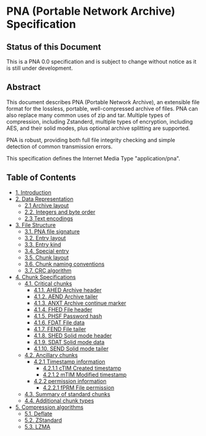 # PNA (Portable Network Archive) Specification

## Status of this Document

This is a PNA 0.0 specification and is subject to change without notice as it is still under development.

## Abstract

This document describes PNA (Portable Network Archive), an extensible file format for the lossless, portable, well-compressed archive of files. PNA can also replace many common uses of zip and tar. Multiple types of compression, including Zstanderd, multiple types of encryption, including AES, and their solid modes, plus optional archive splitting are supported.

PNA is robust, providing both full file integrity checking and simple detection of common transmission errors.

This specification defines the Internet Media Type "application/pna".

## Table of Contents

- [1. Introduction](./introduction/index.md)
- [2. Data Representation](./data_representation/index.md#2-data-representation)
  - [2.1 Archive layout](./data_representation/index.md#21-archive-layout)
  - [2.2. Integers and byte order](./data_representation/index.md#22-integers-and-byte-order)
  - [2.3 Text encodings](./data_representation/index.md#23-text-encodings)
- [3. File Structure](./file_structure/index.md#3-file-structure)
  - [3.1. PNA file signature](./file_structure/index.md#31-pna-file-signature)
  - [3.2. Entry layout](./file_structure/index.md#32-entry-layout)
  - [3.3. Entry kind](./file_structure/index.md#33-entry-kind)
  - [3.4. Special entry](./file_structure/index.md#34-special-entry)
  - [3.5. Chunk layout](./file_structure/index.md#35-chunk-layout)
  - [3.6. Chunk naming conventions](./file_structure/index.md#36-chunk-naming-conventions)
  - [3.7. CRC algorithm](./file_structure/index.md#37-crc-algorithm)
- [4. Chunk Specifications](./chunk_specifications/index.md)
  - [4.1. Critical chunks](./chunk_specifications/index.md#41-critical-chunks)
    - [4.1.1. AHED Archive header](./chunk_specifications/index.md#411-ahed-archive-header)
    - [4.1.2. AEND Archive tailer](./chunk_specifications/index.md#412-aend-archive-tailer)
    - [4.1.3. ANXT Archive continue marker](./chunk_specifications/index.md#413-anxt-archive-continue-marker)
    - [4.1.4. FHED File header](./chunk_specifications/index.md#414-fhed-file-header)
    - [4.1.5. PHSF Password hash](./chunk_specifications/index.md#415-phsf-password-hash)
    - [4.1.6. FDAT File data](./chunk_specifications/index.md#416-fdat-file-data)
    - [4.1.7. FEND File tailer](./chunk_specifications/index.md#417-fend-file-tailer)
    - [4.1.8. SHED Solid mode header](./chunk_specifications/index.md#418-shed-solid-mode-header)
    - [4.1.9. SDAT Solid mode data](./chunk_specifications/index.md#419-sdat-solid-mode-data)
    - [4.1.10. SEND Solid mode tailer](./chunk_specifications/index.md#4110-send-solid-mode-tailer)
  - [4.2. Ancillary chunks](./chunk_specifications/index.md#42-ancillary-chunks)
    - [4.2.1 Timestamp information](./chunk_specifications/index.md#421-timestamp-information)
      - [4.2.1.1 cTIM Created timestamp](./chunk_specifications/index.md#4211-ctim-created-timestamp)
      - [4.2.1.2 mTIM Modified timestamp](./chunk_specifications/index.md#4212-mtim-modified-timestamp)
    - [4.2.2 permission information](./chunk_specifications/index.md#422-permission-information)
      - [4.2.2.1 fPRM File permission](./chunk_specifications/index.md#4221-fprm-file-permission)
  - [4.3. Summary of standard chunks](./chunk_specifications/index.md#43-summary-of-standard-chunks)
  - [4.4. Additional chunk types](./chunk_specifications/index.md#44-additional-chunk-types)
- [5. Compression algorithms](./compression_algorithms/index.md)
  - [5.1. Deflate](./compression_algorithms/index.md#51-deflate)
  - [5.2. ZStandard](./compression_algorithms/index.md#52-zstandard)
  - [5.3. LZMA](./compression_algorithms/index.md#53-lzma)
